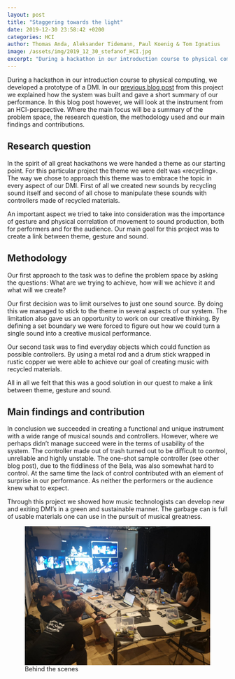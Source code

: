 ```yaml
---
layout: post
title: "Staggering towards the light"
date: 2019-12-30 23:58:42 +0200
categories: HCI
author: Thomas Anda, Aleksander Tidemann, Paul Koenig & Tom Ignatius
image: /assets/img/2019_12_30_stefanof_HCI.jpg
excerpt: "During a hackathon in our introduction course to physical computing, we developed a prototype of a DMI. In our blog post from this project we explained how the system was built and gave a short summary of our performance. In this blog post however, we will look at the instrument from an HCI-perspective. Where the main focus will be a summary of the problem space, the research question, the methodology used and our main findings and contributions. "
---
```



During a hackathon in our introduction course to physical computing, we developed a prototype of a DMI. In our [previous blog post](https://mct-master.github.io/physical-computing/2019/10/22/GroupC-Physical-Computing-Day4.html) from this project we explained how the system was built and gave a short summary of our performance. In this blog post however, we will look at the instrument from an HCI-perspective. Where the main focus will be a summary of the problem space, the research question, the methodology used and our main findings and contributions. 

## Research question

In the spirit of all great hackathons we were handed a theme as our starting point. For this particular project the theme we were delt was «recycling».
The way we chose to approach this theme was to embrace the topic in every aspect of our DMI. First of all we created new sounds by recycling sound itself and second of all chose to manipulate these sounds with controllers made of recycled materials.

An important aspect we tried to take into consideration was the importance of gesture and physical correlation of movement to sound production, both for performers and for the audience. Our main goal for this project was to create a link between theme, gesture and sound.

## Methodology

Our first approach to the task was to define the problem space by asking the questions: What are we trying to achieve, how will we achieve it and what will we create?

Our first decision was to limit ourselves to just one sound source. By doing this we managed to stick to the theme in several aspects of our system. The limitation also gave us an opportunity to work on our creative thinking. By defining a set boundary we were forced to figure out how we could turn a single sound into a creative musical performance.

Our second task was to find everyday objects which could function as possible controllers. By using a metal rod and a drum stick wrapped in rustic copper we were able to achieve our goal of creating music with recycled materials.

All in all we felt that this was a good solution in our quest to make a link between theme, gesture and sound.


## Main findings and contribution

In conclusion we succeeded in creating a functional and unique instrument with a wide range of musical sounds and controllers. However, where we perhaps didn’t manage succeed were in the terms of usability of the system. The controller made out of trash turned out to be difficult to control, unreliable and highly unstable. The one-shot sample controller (see other blog post), due to the fiddliness of the Bela, was also somewhat hard to control. At the same time the lack of control contributed with an element of surprise in our performance. As neither the performers or the audience knew what to expect.

Through this project we showed how music technologists can develop new and exiting DMI’s in a green and sustainable manner. The garbage can is full of usable materials one can use in the pursuit of musical greatness.

<figure>
 <img src="/assets/img/2019_12_30_stefanof_HCI.jpg" align="center" alt="Behind the scenes"/>
 <figcaption>Behind the scenes</figcaption>
</figure>
